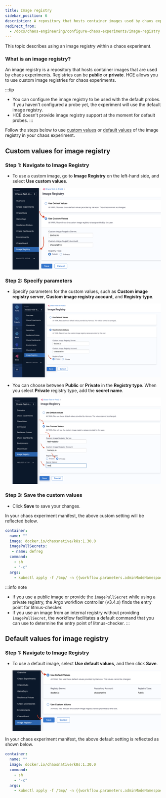 ```yaml
---
title: Image registry
sidebar_position: 6
description: A repository that hosts container images used by chaos experiments
redirect_from:
  - /docs/chaos-engineering/configure-chaos-experiments/image-registry
---
```


This topic describes using an image registry within a chaos experiment.

### What is an image registry?

An image registry is a repository that hosts container images that are used by chaos experiments. Registries can be **public** or **private**. HCE allows you to use custom image registries for chaos experiments.

:::tip
- You can configure the image registry to be used with the default probes. If you haven't configured a probe yet, the experiment will use the default image registry.
- HCE doesn't provide image registry support at the moment for default probes.
:::

Follow the steps below to use [custom values](#custom-values-for-image-registry) or [default values](#default-values-for-image-registry) of the image registry in your chaos experiment.

## Custom values for image registry
### Step 1: Navigate to Image Registry

* To use a custom image, go to **Image Registry** on the left-hand side, and select **Use custom values**.

  ![select-custom](./static/image-registry/select-custom.png)

### Step 2: Specify parameters
* Specify parameters for the custom values, such as **Custom image registry server**, **Custom image registry account**, and **Registry type**.

  ![public-registry](./static/image-registry/public-registry.png)

* You can choose between **Public** or **Private** in the **Registry type**. When you select **Private** registry type, add the **secret name**.

  ![private-registry](./static/image-registry/private-registry.png)

### Step 3: Save the custom values
* Click **Save** to save your changes.

In your chaos experiment manifest, the above custom setting will be reflected below.

```yaml
container:
  name: ""
  image: docker.io/chaosnative/k8s:1.30.0
  imagePullSecrets:
   - name: defreg
  command:
    - sh
    - "-c"
  args:
    - kubectl apply -f /tmp/ -n {{workflow.parameters.adminModeNamespace}} && sleep 30
```

:::info note
* If you use a public image or provide the `imagePullSecret` while using a private registry, the Argo workflow controller (v3.4.x) finds the entry point for litmus-checker.
* If you use an image from an internal registry without providing `imagePullSecret`, the workflow facilitates a default command that you can use to determine the entry point of litmus-checker.
:::

## Default values for image registry

### Step 1: Navigate to Image Registry
* To use a default image, select **Use default values**, and then click **Save**.

  ![select-save](./static/image-registry/click-save.png)

In your chaos experiment manifest, the above default setting is reflected as shown below.
```yaml
container:
  name: ""
  image: docker.io/chaosnative/k8s:1.30.0
  command:
    - sh
    - "-c"
  args:
    - kubectl apply -f /tmp/ -n {{workflow.parameters.adminModeNamespace}} && sleep 30
```
